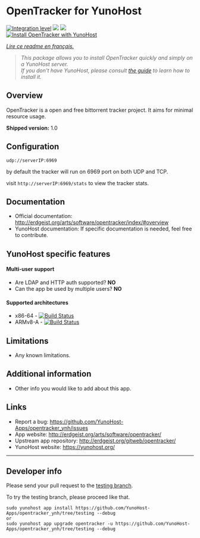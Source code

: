 # OpenTracker for YunoHost

[![Integration level](https://dash.yunohost.org/integration/opentracker.svg)](https://dash.yunohost.org/appci/app/opentracker) ![](https://ci-apps.yunohost.org/ci/badges/opentracker.status.svg) ![](https://ci-apps.yunohost.org/ci/badges/opentracker.maintain.svg)  
[![Install OpenTracker with YunoHost](https://install-app.yunohost.org/install-with-yunohost.svg)](https://install-app.yunohost.org/?app=opentracker)

*[Lire ce readme en français.](./README_fr.md)*

> *This package allows you to install OpenTracker quickly and simply on a YunoHost server.  
If you don't have YunoHost, please consult [the guide](https://yunohost.org/#/install) to learn how to install it.*

## Overview
OpenTracker is a open and free bittorrent tracker project. It aims for minimal resource usage.

**Shipped version:** 1.0

## Configuration

`udp://serverIP:6969`

by default the tracker will run on 6969 port on both UDP and TCP.

visit `http://serverIP:6969/stats` to view the tracker stats.

## Documentation

 * Official documentation: http://erdgeist.org/arts/software/opentracker/index/#overview
 * YunoHost documentation: If specific documentation is needed, feel free to contribute.

## YunoHost specific features

#### Multi-user support

 * Are LDAP and HTTP auth supported? **NO**
 * Can the app be used by multiple users? **NO**

#### Supported architectures

* x86-64 - [![Build Status](https://ci-apps.yunohost.org/ci/logs/opentracker.svg)](https://ci-apps.yunohost.org/ci/apps/opentracker/)
* ARMv8-A - [![Build Status](https://ci-apps-arm.yunohost.org/ci/logs/opentracker.svg)](https://ci-apps-arm.yunohost.org/ci/apps/opentracker/)

## Limitations

* Any known limitations.

## Additional information

* Other info you would like to add about this app.

## Links

 * Report a bug: https://github.com/YunoHost-Apps/opentracker_ynh/issues
 * App website: http://erdgeist.org/arts/software/opentracker/
 * Upstream app repository: http://erdgeist.org/gitweb/opentracker/
 * YunoHost website: https://yunohost.org/

---

## Developer info

Please send your pull request to the [testing branch](https://github.com/YunoHost-Apps/opentracker_ynh/tree/testing).

To try the testing branch, please proceed like that.
```
sudo yunohost app install https://github.com/YunoHost-Apps/opentracker_ynh/tree/testing --debug
or
sudo yunohost app upgrade opentracker -u https://github.com/YunoHost-Apps/opentracker_ynh/tree/testing --debug
```
